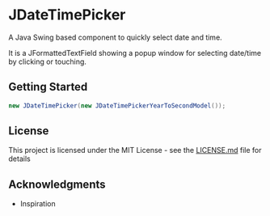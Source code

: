 # JDateTimePicker

A Java Swing based component to quickly select date and time.

It is a JFormattedTextField showing a popup window for selecting date/time by clicking or touching.

## Getting Started

```Java
new JDateTimePicker(new JDateTimePickerYearToSecondModel());
```

## License

This project is licensed under the MIT License - see the [LICENSE.md](LICENSE.md) file for details

## Acknowledgments

* Inspiration

